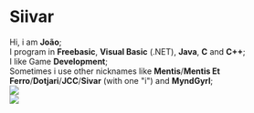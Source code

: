 # Siivar

Hi, i am **João**;
<br/>
I program in **Freebasic**, **Visual Basic** (.NET), **Java**, **C** and **C++**;
<br/>
I like Game **Development**;
<br/>
Sometimes i use other nicknames like **Mentis**/**Mentis Et Ferro**/**Dotjari**/**JCC**/**Sivar** (with one "i") and **MyndGyrl**;
<br/>
<img src='https://github-readme-stats.vercel.app/api?username=Siivarr&&show_icons=true&title_color=ffffff&icon_color=bb2acf&text_color=daf7dc&bg_color=151515'>
<br/>
<img align="center" src="https://github-readme-stats.vercel.app/api/top-langs/?username=Siivarr&theme=light&hide_langs_below=1" />
